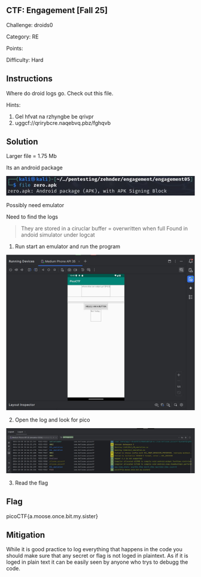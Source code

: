 ## CTF: Engagement [Fall 25]
Challenge: droids0

Category: RE

Points:

Difficulty: Hard

## Instructions

Where do droid logs go. Check out this file.

Hints:  
1. Gel hfvat na rzhyngbe be qrivpr
2. uggcf://qrirybcre.naqebvq.pbz/fghqvb
## Solution
Larger file = 1.75 Mb

Its an android package

![image](images/1.jpg)
 
Possibly need emulator

Need to find the logs 

> They are stored in a ciruclar buffer = overwritten when full
> Found in andoid simulator under logcat

1. Run start an emulator and run the program 

![image](images/2.jpg)

2. Open the log and look for pico

![image](images/3.jpg)

3. Read the flag
## Flag

picoCTF{a.moose.once.bit.my.sister}

## Mitigation
While it is good practice to log everything that happens in the code you should make sure that any secret or flag is not loged in plaintext. As if it is loged in plain text it can be easily seen by anyone who trys to debugg the code.
